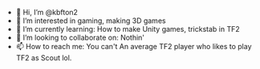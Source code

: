- 👋 Hi, I’m @kbfton2
- 👀 I’m interested in gaming, making 3D games
- 🌱 I’m currently learning: How to make Unity games, trickstab in TF2
- 💞️ I’m looking to collaborate on: Nothin'
- 📫 How to reach me: You can't
An average TF2 player who likes to play TF2 as Scout lol.
<!---
kbfton2/kbfton2 is a ✨ special ✨ repository because its `README.md` (this file) appears on your GitHub profile.
You can click the Preview link to take a look at your changes.
--->

